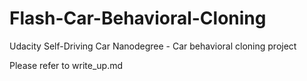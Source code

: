 # Flash-Car-Behavioral-Cloning
Udacity Self-Driving Car Nanodegree - Car behavioral cloning project 

Please refer to write_up.md
